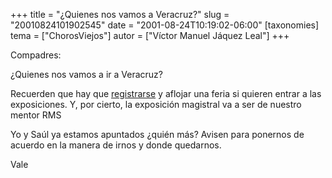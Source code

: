 +++
title = "¿Quienes nos vamos a Veracruz?"
slug = "20010824101902545"
date = "2001-08-24T10:19:02-06:00"
[taxonomies]
tema = ["ChorosViejos"]
autor = ["Víctor Manuel Jáquez Leal"]
+++

Compadres:

¿Quienes nos vamos a ir a Veracruz?

Recuerden que hay que
[registrarse](http://congreso.gnulinux.org.mx/registro.php) y aflojar
una feria si quieren entrar a las exposiciones. Y, por cierto, la
exposición magistral va a ser de nuestro mentor RMS

Yo y Saúl ya estamos apuntados ¿quién más? Avisen para ponernos de
acuerdo en la manera de irnos y donde quedarnos.

Vale

